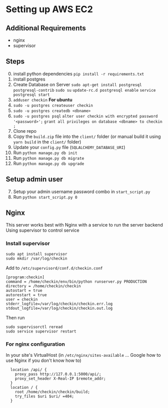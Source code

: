# Setting up AWS EC2

## Additional Requirements

* nginx
* supervisor

## Steps

0) install python dependencies `pip install -r requirements.txt`
1) install postgres
2) Create Database on Server
 `sudo apt-get install postgresql postgresql-contrib`
 `sudo su`
 `update-rc.d postgresql enable`
 `service postgresql start`
3) `adduser checkin` <b> For ubuntu </b>
5) `sudo -u postgres createuser checkin`
6) `sudo -u postgres createdb <dbname>`
7) `sudo -u postgres psql`
`alter user checkin with encrypted password '<password>';`
`grant all privileges on database <dbname> to checkin ;`
8) Clone repo
9) Copy the `build.zip` file into the `client/` folder (or manual build it using `yarn build` in the `client/` folder)
10) Update your `config.py` file (`SQLALCHEMY_DATABASE_URI`)
11) Run `python manage.py db init`
12) Run `python manage.py db migrate`
113) Run `python manage.py db upgrade`

## Setup admin user

7) Setup your admin username password combo in `start_script.py`
8) Run `python start_script.py 0`

## Nginx

This server works best with Nginx with a service to run the server backend
Using supervisor to control service

### Install supervisor
```
sudo apt install supervisor
sudo mkdir /var/log/checkin
```
Add to `/etc/supervisord/conf.d/checkin.conf`
```
[program:checkin]                                                                 
command = /home/checkin/env/bin/python runserver.py PRODUCTION                                  
directory = /home/checkin/checkin
autostart = true                 
autorestart = true
user = checkin
stderr_logfile=/var/log/checkin/checkin.err.log
stdout_logfile=/var/log/checkin/checkin.out.log
```

Then run
```
sudo supervisorctl reread
sudo service supervisor restart
```

### For nginx configuration
In your site's VirtualHost (in `/etc/nginx/sites-available` ... Google how to use Nginx if you don't know how to)
```
  location /api/ {
    proxy_pass http://127.0.0.1:5000/api/;
    proxy_set_header X-Real-IP $remote_addr;
  }
  location / {
    root /home/checkin/checkin/build;
    try_files $uri $uri/ =404;
  }
```
